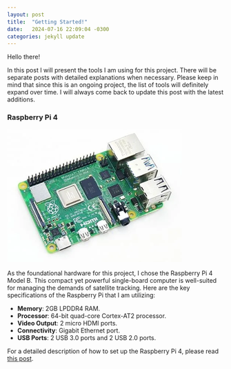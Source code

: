 ```yaml
---
layout: post
title:  "Getting Started!"
date:   2024-07-16 22:09:04 -0300
categories: jekyll update
---
```

Hello there!

In this post I will present the tools I am using for this project. There will be separate posts with detailed explanations when necessary. Please keep in mind that since this is an ongoing project, the list of tools will definitely expand over time. I will always come back to update this post with the latest additions.

### Raspberry Pi 4

![Raspberry Pi 4](/images/raspberry.png)

As the foundational hardware for this project, I chose the Raspberry Pi 4 Model B. This compact yet powerful single-board computer is well-suited for managing the demands of satellite tracking. Here are the key specifications of the Raspberry Pi that I am utilizing:

* **Memory**: 2GB LPDDR4 RAM.
* **Processor**: 64-bit quad-core Cortex-AT2 processor.
* **Video Output**: 2 micro HDMI ports.
* **Connectivity**: Gigabit Ethernet port.
* **USB Ports**: 2 USB 3.0 ports and 2 USB 2.0 ports.

For a detailed description of how to set up the Raspberry Pi 4, please read [this post](/setup-raspberry-pi.html).
